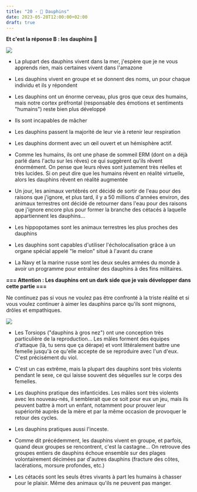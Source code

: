 ```yaml
---
title: "20 - 🐬 Dauphins"
date: 2023-05-28T12:00:00+02:00
draft: true
---
```


**Et c'est la réponse B : les dauphins 🐬**

![](https://wallsdesk.com/wp-content/uploads/2018/02/Bottlenose-dolphins-Widescreen.jpg)

- La plupart des dauphins vivent dans la mer, j'espère que je ne vous apprends rien, mais certaines vivent dans l'amazone

- Les dauphins vivent en groupe et se donnent des noms, un pour chaque individu et ils y répondent

- Les dauphins ont un énorme cerveau, plus gros que ceux des humains, mais notre cortex préfrontal (responsable des émotions et sentiments "humains") reste bien plus développé

- Ils sont incapables de mâcher

- Les dauphins passent la majorité de leur vie à retenir leur respiration

- Les dauphins dorment avec un œil ouvert et un hémisphère actif.  

- Comme les humains, ils ont une phase de sommeil ERM (dont on a déjà parlé dans l'actu sur les rêves) ce qui suggèrent qu'ils rêvent énormément. On pense que leurs rêves sont justement très réelles et très lucides. Si on peut dire que les humains rêvent en réalité virtuelle, alors les dauphins rêvent en réalité augmentée

- Un jour, les animaux vertébrés ont décidé de sortir de l'eau pour des raisons que j'ignore, et plus tard, il y a 50 millions d'années environ, des animaux terrestres ont décidé de retourner dans l'eau pour des raisons que j'ignore encore plus pour former la branche des cétacés à laquelle appartiennent les dauphins...

- Les hippopotames sont les animaux terrestres les plus proches des dauphins  

- Les dauphins sont capables d'utiliser l'écholocalisation grâce à un organe spécial appelé "le melon" situé à l'avant du crane

- La Navy et la marine russe sont les deux seules armées du monde à avoir un programme pour entraîner des dauphins à des fins militaires.

**=== Attention : Les dauphins ont un dark side que je vais développer dans cette partie ===**

Ne continuez pas si vous ne voulez pas être confronté à la triste réalité et si vous voulez continuer à aimer les dauphins parce qu'ils sont mignons, drôles et empathiques. 

![](https://dtasdvdhudnn5.cloudfront.net/wp-content/uploads/2018/06/12093305/Dark-Dolphin.jpg)

- Les Torsiops ("dauphins à gros nez") ont une conception très particulière de la reproduction... Les mâles forment des équipes d'attaque (là, tu sens que ça dérape) et vont littéralement battre une femelle jusqu'à ce qu'elle accepte de se reproduire avec l'un d'eux. C'est précisément du viol.

- C'est un cas extrême, mais la plupart des dauphins sont très violents pendant le sexe, ce qui laisse souvent des séquelles sur le corps des femelles.

- Les dauphins pratique des infanticides. Les mâles sont très violents avec les nouveau-nés, il semblerait que ce soit pour eux un jeu, mais ils peuvent battre à mort un enfant, notamment pour prouver leur supériorité auprès de la mère et par la même occasion de provoquer le retour des cycles.  

- Les dauphins pratiques aussi l'inceste.

- Comme dit précédemment, les dauphins vivent en groupe, et parfois, quand deux groupes se rencontrent, c'est la castagne... On retrouve des groupes entiers de dauphins échoue ensemble sur des plages volontairement décimées par d'autres dauphins (fracture des côtes, lacérations, morsure profondes, etc.)

- Les cétacés sont les seuls êtres vivants à part les humains à chasser pour le plaisir. Même des animaux qu'ils ne peuvent pas manger.
